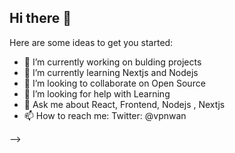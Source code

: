 ## Hi there 👋


Here are some ideas to get you started:

- 🔭 I’m currently working on bulding projects
- 🌱 I’m currently learning Nextjs and Nodejs
- 👯 I’m looking to collaborate on Open Source
- 🤔 I’m looking for help with Learning
- 💬 Ask me about React, Frontend, Nodejs , Nextjs
- 📫 How to reach me: Twitter: @vpnwan

-->
